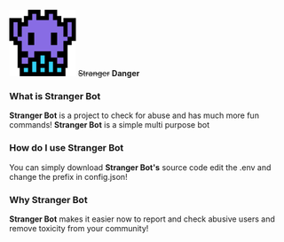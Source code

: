 [![Stranger Bot](https://raw.githubusercontent.com/ausername-1/Stranger-Bot/main/images/alien-monster_1f47e.png "Stranger Bot")](http://github.com/ausername-1/ "Stranger Bot")
~~Stranger~~ **Danger**

### What is Stranger Bot
**Stranger Bot** is a project to check for abuse and has much more fun commands! **Stranger Bot** is a simple multi purpose bot

### How do I use Stranger Bot
You can simply download **Stranger Bot's** source code edit the .env and change the prefix in config.json!

### Why Stranger Bot
**Stranger Bot** makes it easier now to report and check abusive users and remove toxicity from your community!
